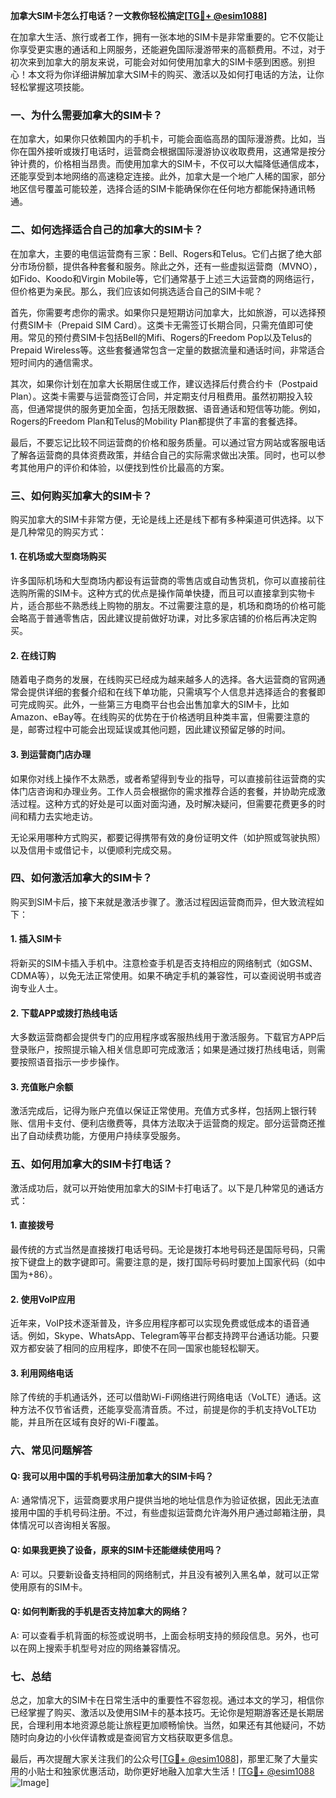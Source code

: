 **加拿大SIM卡怎么打电话？一文教你轻松搞定[[TG💪+ @esim1088](https://t.me/s/esim1088)]**

在加拿大生活、旅行或者工作，拥有一张本地的SIM卡是非常重要的。它不仅能让你享受更实惠的通话和上网服务，还能避免国际漫游带来的高额费用。不过，对于初次来到加拿大的朋友来说，可能会对如何使用加拿大的SIM卡感到困惑。别担心！本文将为你详细讲解加拿大SIM卡的购买、激活以及如何打电话的方法，让你轻松掌握这项技能。

### 一、为什么需要加拿大的SIM卡？

在加拿大，如果你只依赖国内的手机卡，可能会面临高昂的国际漫游费。比如，当你在国外接听或拨打电话时，运营商会根据国际漫游协议收取费用，这通常是按分钟计费的，价格相当昂贵。而使用加拿大的SIM卡，不仅可以大幅降低通信成本，还能享受到本地网络的高速稳定连接。此外，加拿大是一个地广人稀的国家，部分地区信号覆盖可能较差，选择合适的SIM卡能确保你在任何地方都能保持通讯畅通。

### 二、如何选择适合自己的加拿大的SIM卡？

在加拿大，主要的电信运营商有三家：Bell、Rogers和Telus。它们占据了绝大部分市场份额，提供各种套餐和服务。除此之外，还有一些虚拟运营商（MVNO），如Fido、Koodo和Virgin Mobile等，它们通常基于上述三大运营商的网络运行，但价格更为亲民。那么，我们应该如何挑选适合自己的SIM卡呢？

首先，你需要考虑你的需求。如果你只是短期访问加拿大，比如旅游，可以选择预付费SIM卡（Prepaid SIM Card）。这类卡无需签订长期合同，只需充值即可使用。常见的预付费SIM卡包括Bell的Mifi、Rogers的Freedom Pop以及Telus的Prepaid Wireless等。这些套餐通常包含一定量的数据流量和通话时间，非常适合短时间内的通信需求。

其次，如果你计划在加拿大长期居住或工作，建议选择后付费合约卡（Postpaid Plan）。这类卡需要与运营商签订合同，并定期支付月租费用。虽然初期投入较高，但通常提供的服务更加全面，包括无限数据、语音通话和短信等功能。例如，Rogers的Freedom Plan和Telus的Mobility Plan都提供了丰富的套餐选择。

最后，不要忘记比较不同运营商的价格和服务质量。可以通过官方网站或客服电话了解各运营商的具体资费政策，并结合自己的实际需求做出决策。同时，也可以参考其他用户的评价和体验，以便找到性价比最高的方案。

### 三、如何购买加拿大的SIM卡？

购买加拿大的SIM卡非常方便，无论是线上还是线下都有多种渠道可供选择。以下是几种常见的购买方式：

#### 1. 在机场或大型商场购买

许多国际机场和大型商场内都设有运营商的零售店或自动售货机，你可以直接前往选购所需的SIM卡。这种方式的优点是操作简单快捷，而且可以直接拿到实物卡片，适合那些不熟悉线上购物的朋友。不过需要注意的是，机场和商场的价格可能会略高于普通零售店，因此建议提前做好功课，对比多家店铺的价格后再决定购买。

#### 2. 在线订购

随着电子商务的发展，在线购买已经成为越来越多人的选择。各大运营商的官网通常会提供详细的套餐介绍和在线下单功能，只需填写个人信息并选择适合的套餐即可完成购买。此外，一些第三方电商平台也会出售加拿大的SIM卡，比如Amazon、eBay等。在线购买的优势在于价格透明且种类丰富，但需要注意的是，邮寄过程中可能会出现延误或其他问题，因此建议预留足够的时间。

#### 3. 到运营商门店办理

如果你对线上操作不太熟悉，或者希望得到专业的指导，可以直接前往运营商的实体门店咨询和办理业务。工作人员会根据你的需求推荐合适的套餐，并协助完成激活过程。这种方式的好处是可以面对面沟通，及时解决疑问，但需要花费更多的时间和精力去实地走访。

无论采用哪种方式购买，都要记得携带有效的身份证明文件（如护照或驾驶执照）以及信用卡或借记卡，以便顺利完成交易。

### 四、如何激活加拿大的SIM卡？

购买到SIM卡后，接下来就是激活步骤了。激活过程因运营商而异，但大致流程如下：

#### 1. 插入SIM卡

将新买的SIM卡插入手机中。注意检查手机是否支持相应的网络制式（如GSM、CDMA等），以免无法正常使用。如果不确定手机的兼容性，可以查阅说明书或咨询专业人士。

#### 2. 下载APP或拨打热线电话

大多数运营商都会提供专门的应用程序或客服热线用于激活服务。下载官方APP后登录账户，按照提示输入相关信息即可完成激活；如果是通过拨打热线电话，则需要按照语音指示一步步操作。

#### 3. 充值账户余额

激活完成后，记得为账户充值以保证正常使用。充值方式多样，包括网上银行转账、信用卡支付、便利店缴费等，具体方法取决于运营商的规定。部分运营商还推出了自动续费功能，方便用户持续享受服务。

### 五、如何用加拿大的SIM卡打电话？

激活成功后，就可以开始使用加拿大的SIM卡打电话了。以下是几种常见的通话方式：

#### 1. 直接拨号

最传统的方式当然是直接拨打电话号码。无论是拨打本地号码还是国际号码，只需按下键盘上的数字键即可。需要注意的是，拨打国际号码时要加上国家代码（如中国为+86）。

#### 2. 使用VoIP应用

近年来，VoIP技术逐渐普及，许多应用程序都可以实现免费或低成本的语音通话。例如，Skype、WhatsApp、Telegram等平台都支持跨平台通话功能。只要双方都安装了相同的应用程序，即使不在同一国家也能轻松聊天。

#### 3. 利用网络电话

除了传统的手机通话外，还可以借助Wi-Fi网络进行网络电话（VoLTE）通话。这种方法不仅节省话费，还能享受高清音质。不过，前提是你的手机支持VoLTE功能，并且所在区域有良好的Wi-Fi覆盖。

### 六、常见问题解答

#### Q: 我可以用中国的手机号码注册加拿大的SIM卡吗？
A: 通常情况下，运营商要求用户提供当地的地址信息作为验证依据，因此无法直接用中国的手机号码注册。不过，有些虚拟运营商允许海外用户通过邮箱注册，具体情况可以咨询相关客服。

#### Q: 如果我更换了设备，原来的SIM卡还能继续使用吗？
A: 可以。只要新设备支持相同的网络制式，并且没有被列入黑名单，就可以正常使用原有的SIM卡。

#### Q: 如何判断我的手机是否支持加拿大的网络？
A: 可以查看手机背面的标签或说明书，上面会标明支持的频段信息。另外，也可以在网上搜索手机型号对应的网络兼容情况。

### 七、总结

总之，加拿大的SIM卡在日常生活中的重要性不容忽视。通过本文的学习，相信你已经掌握了购买、激活以及使用SIM卡的基本技巧。无论你是短期游客还是长期居民，合理利用本地资源总能让旅程更加顺畅愉快。当然，如果还有其他疑问，不妨随时向身边的小伙伴请教或是查阅官方文档获取更多信息。

最后，再次提醒大家关注我们的公众号[[TG💪+ @esim1088](https://t.me/s/esim1088)]，那里汇聚了大量实用的小贴士和独家优惠活动，助你更好地融入加拿大生活！[[TG💪+ @esim1088](https://t.me/s/esim1088) ![Image](https://i.postimg.cc/4NQfJmqS/Snipaste-2025-05-13-00-14-12.png)]